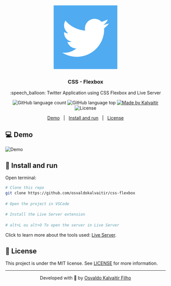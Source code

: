 <h1 align="center">
    <img src="/.github/assets/logo.png"
    width="200px"
    alt="Logo" />
</h1>

<h3 align="center">
  CSS - Flexbox
</h3>

<p align="center">
  :speech_balloon: Twitter Application using CSS Flexbox and Live Server
</p>

<p align="center">
  <img alt="GitHub language count" src="https://img.shields.io/github/languages/count/osvaldokalvaitir/css-flexbox.svg?color=00A83A">

  <img alt="GitHub language top" src="https://img.shields.io/github/languages/top/osvaldokalvaitir/css-flexbox.svg?color=00A83A">

  <a href="https://kalvaitir.com/">
    <img alt="Made by Kalvaitir" src="https://img.shields.io/badge/made%20by-Kalvaitir-00A83A">
  </a>

  <img alt="License" src="https://img.shields.io/badge/license-MIT-00A83A">
</p>

<p align="center">
  <a href="#computer-demo">Demo</a>&nbsp;&nbsp;&nbsp;|&nbsp;&nbsp;&nbsp;<a href="#wrench-install-and-run">Install and run</a>&nbsp;&nbsp;&nbsp;|&nbsp;&nbsp;&nbsp;<a href="#memo-license">License</a>
</p>

## :computer: Demo

![Demo](/.github/assets/demo.png)

## :wrench: Install and run

Open terminal:

```sh
# Clone this repo
git clone https://github.com/osvaldokalvaitir/css-flexbox

# Open the project in VSCode

# Install the Live Server extension

# alt+L ou alt+O To open the server in Live Server
```

Click to learn more about the tools used: [Live Server](https://github.com/osvaldokalvaitir/awesome/blob/main/src/code-editors/visual-studio-code/extensions/live-server.md).

## :memo: License

This project is under the MIT license. See [LICENSE](/LICENSE) for more information.

---

<p align="center">
Developed with 💚 by <a href="https://www.linkedin.com/in/osvaldokalvaitir">Osvaldo Kalvaitir Filho</a>
</p>
